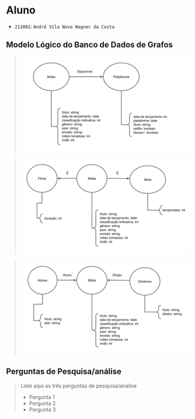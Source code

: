 # Aluno
* `213081`: `André Vila Nova Wagner da Costa`

## Modelo Lógico do Banco de Dados de Grafos
> ![Diagrama de Midia-Plataforma](images/midia-plataforma.png)

> ![Diagrama de Filme-Midia-Serie](images/filme-midia-serie.png)

> ![Diagrama de Ator-Midia-Diretor](images/ator-midia-diretor.png)

## Perguntas de Pesquisa/análise

> Liste aqui as três perguntas de pesquisa/análise
> * Pergunta 1
> * Pergunta 2
> * Pergunta 3

